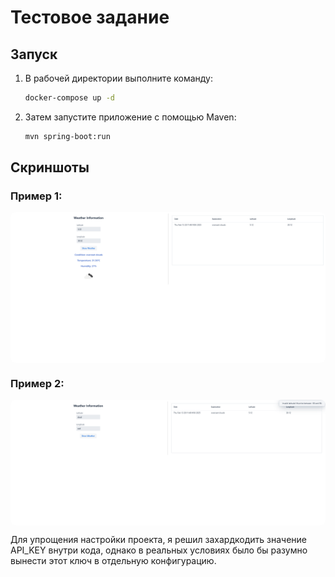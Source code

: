 # Тестовое задание

## Запуск

1. В рабочей директории выполните команду:

    ```bash
    docker-compose up -d
    ```

2. Затем запустите приложение с помощью Maven:

    ```bash
    mvn spring-boot:run
    ```

## Скриншоты

### Пример 1:
<div style="display: flex; justify-content: space-between;">
  <img src="1.png" alt="Скриншот 1" style="border-radius: 8px;"/>
</div>

### Пример 2:
<div style="display: flex; justify-content: space-between;">
  <img src="2.png" alt="Скриншот 1" style="border-radius: 8px;"/>
</div>

Для упрощения настройки проекта, я решил захардкодить значение API_KEY внутри кода, однако в реальных условиях было бы разумно вынести этот ключ в отдельную конфигурацию.
